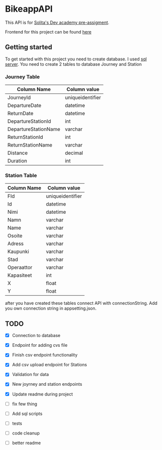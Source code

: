# **BikeappAPI**

This API is for [Solita's Dev academy pre-assigment](https://github.com/solita/dev-academy-2023-exercise).

Frontend for this project can be found [here](https://github.com/SSuopanki/Bikeapp)

## **Getting started**
To get started with this project you need to create database. I used [sql server](https://www.microsoft.com/en-us/sql-server/sql-server-downloads). You need to create 2 tables to database Journey and Station
### Journey Table
| Column Name | Column value |
| ------------- | ------------- |
| JourneyId  | uniqueidentifier  |
| DepartureDate | datetime   |
| ReturnDate  | datetime  |
| DepartureStationId  | int   |
| DepartureStationName   | varchar   |
| ReturnStationId   | int   |
| ReturnStationName  | varchar   |
| Distance   | decimal   |
| Duration   | int   |

### Station Table


| Column Name | Column value |
| ------------- | ------------- |
| FId  | uniqueidentifier  |
| Id | datetime   |
| Nimi  | datetime  |
| Namn  | varchar   |
| Name   | varchar   |
| Osoite   | varchar   |
| Adress  | varchar   |
| Kaupunki   | varchar   |
| Stad   | varchar   |
| Operaattor   | varchar   |
| Kapasiteet   | int   |
| X   | float   |
| Y   | float  |

after you have created these tables connect API with connectionString. Add you own connection string in appsetting.json.



## **TODO**
- [x] Connection to database 
- [x] Endpoint for adding cvs file
- [x] Finish csv endpoint functionality
- [x] Add csv upload endpoint for Stations
- [x] Validation for data
- [x] New joyrney and station endpoints 
- [x] Update readme during project
- [ ] fix few thing
- [ ] Add sql scripts
- [ ] tests
- [ ] code cleanup
- [ ] better readme

      
